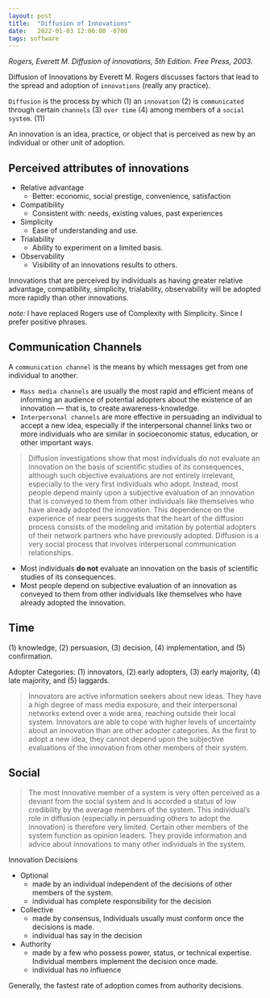 ```yaml
---
layout: post
title:  "Diffusion of Innovations"
date:   2022-01-03 12:00:00 -0700
tags: software
---
```


_Rogers, Everett M. Diffusion of innovations, 5th Edition. Free Press, 2003._

Diffusion of Innovations by Everett M. Rogers discusses factors that lead to the spread and adoption of `innovations` (really any practice).



`Diffusion` is the process by which (1) an `innovation` (2) is `communicated` through certain `channels` (3) `over time` (4) among members of a `social system`. (11)

An innovation is an idea, practice, or object that is perceived as new by an individual or other unit of adoption.

## Perceived attributes of innovations

- Relative advantage
    - Better: economic, social prestige, convenience, satisfaction
- Compatibility
    - Consistent with: needs, existing values, past experiences
- Simplicity
    - Ease of understanding and use.
- Trialability
    - Ability to experiment on a limited basis.
- Observability
    - Visibility of an innovations results to others.

Innovations that are perceived by individuals as having greater relative advantage, compatibility, simplicity, trialability, observability will be adopted more rapidly than other innovations.

_note:_ I have replaced Rogers use of Complexity with Simplicity. Since I prefer positive phrases.

## Communication Channels

A `communication channel` is the means by which messages get from one individual to another.

- `Mass media channels` are usually the most rapid and efficient means of informing an audience of potential adopters about the existence of an innovation — that is, to create awareness-knowledge.
- `Interpersonal channels` are more effective in persuading an individual to accept a new idea, especially if the interpersonal channel links two or more individuals who are similar in socioeconomic status, education, or other important ways.

> Diffusion investigations show that most individuals do not evaluate an innovation on the basis of scientific studies of its consequences, although such objective evaluations are not entirely irrelevant, especially to the very first individuals who adopt. Instead, most people depend mainly upon a subjective evaluation of an innovation that is conveyed to them from other individuals like themselves who have already adopted the innovation. This dependence on the experience of near peers suggests that the heart of the diffusion process consists of the modeling and imitation by potential adopters of their network partners who have previously adopted. Diffusion is a very social process that involves interpersonal communication relationships.

- Most individuals __do not__ evaluate an innovation on the basis of scientific studies of its consequences.
- Most people depend on subjective evaluation of an innovation as conveyed to them from other individuals like themselves who have already adopted the innovation.


## Time

(1) knowledge, (2) persuasion, (3) decision, (4) implementation, and (5) confirmation.

Adopter Categories: (1) innovators, (2) early adopters, (3) early majority, (4) late majority, and (5) laggards.

> Innovators are active information seekers about new ideas. They have a high degree of mass media exposure, and their interpersonal networks extend over a wide area, reaching outside their local system. Innovators are able to cope with higher levels of uncertainty about an innovation than are other adopter categories. As the first to adopt a new idea, they cannot depend upon the subjective evaluations of the innovation from other members of their system.

## Social

> The most innovative member of a system is very often perceived as a deviant from the social system and is accorded a status of low credibility by the average members of the system. This individual’s role in diffusion (especially in persuading others to adopt the innovation) is therefore very limited. Certain other members of the system function as opinion leaders. They provide information and advice about innovations to many other individuals in the system.

Innovation Decisions

- Optional
    - made by an individual independent of the decisions of other members of the system.
    - individual has complete responsibility for the decision
- Collective
    - made by consensus, Individuals usually must conform once the decisions is made.
    - individual has say in the decision
- Authority
    - made by a few who possess power, status, or technical expertise. Individual members implement the decision once made.
    - individual has no influence

Generally, the fastest rate of adoption comes from authority decisions.
